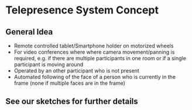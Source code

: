 # Telepresence System Concept

## General Idea

* Remote controlled tablet/Smartphone holder on motorized wheels
* For video conferences where where camera movement/panning is required, e.g. if there are multiple participants in one room or if a single participant is moving around
* Operated by an other participant who is not present
* Automated following of the face of a person who is currently in the frame (none if multiple faces are in the frame)

## See our sketches for further details
